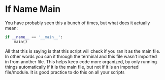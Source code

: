 # If Name Main

You have probably seen this a bunch of times, but what does it actually mean:

```python
if __name__ == '__main__':
    main()
```

All that this is saying is that this script will check if you ran it as the main file.
In other words you can it through the terminal and this file wasn't imported in from another file.
This helps keep code more organized, by only running things automatically if it is the main file, but not if it is an imported file/module. 
It is good practice to do this on all your scripts
